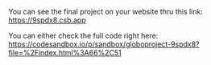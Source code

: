 You can see the final project on your website thru this link: https://9spdx8.csb.app

You can either check the full code right here: https://codesandbox.io/p/sandbox/globoproject-9spdx8?file=%2Findex.html%3A66%2C51
